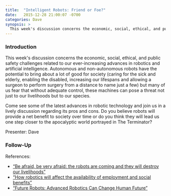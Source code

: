 ```yaml
---
title:  "Intelligent Robots: Friend or Foe?"
date:   2015-12-28 21:00:07 -0700
categories: Dave
synopsis: >
  This week's discussion concerns the economic, social, ethical, and public safety challenges related to our ever-increasing advances in robotics and artificial intelligence.   Autonomous and non-autonomous robots have the potential to bring about a lot of good for society (caring for the sick and elderly, enabling the disabled, increasing our lifespans and allowing a surgeon to perform surgery from a distance to name just a few) but many of us fear that without adequate control, these machines can pose a threat not just to our livelihoods but to our species.
---
```


### Introduction
 
This week's discussion concerns the economic, social, ethical, and public safety challenges related to our ever-increasing advances in robotics and artificial intelligence.   Autonomous and non-autonomous robots have the potential to bring about a lot of good for society (caring for the sick and elderly, enabling the disabled, increasing our lifespans and allowing a surgeon to perform surgery from a distance to name just a few) but many of us fear that without adequate control, these machines can pose a threat not just to our livelihoods but to our species.
 
Come see some of the latest advances in robotic technology and join us in a lively discussion regarding its pros and cons. Do you believe robots will provide a net benefit to society over time or do you think they will lead us one step closer to the apocalyptic world portrayed in The Terminator?

Presenter: Dave

### Follow-Up

References:

* [“Be afraid, be very afraid: the robots are coming and they will destroy our livelihoods”](https://www.youtube.com/watch?v=zFx5kq0pB0Y)
* [“How robotics will affect the availability of employment and social benefits”](https://www.youtube.com/watch?v=Mt-Hqn9qiDs)
* [“Future Robots: Advanced Robotics Can Change Human Future”](https://www.youtube.com/watch?v=4Bu1eQqREOI)

